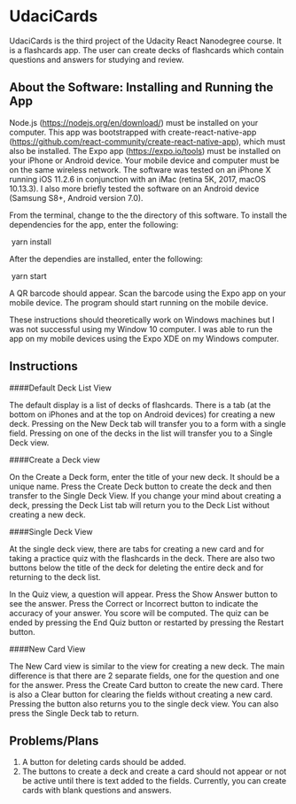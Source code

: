 # UdaciCards

UdaciCards is the third project of the Udacity React Nanodegree course. It is a flashcards app. The user can create decks of flashcards which contain questions and answers for studying and review.

## About the Software: Installing and Running the App

Node.js (https://nodejs.org/en/download/) must be installed on your computer. This app was bootstrapped with create-react-native-app (https://github.com/react-community/create-react-native-app), which must also be installed. The Expo app (https://expo.io/tools) must be installed on your iPhone or Android device. Your mobile device and computer must be on the same wireless network. The software was tested on an iPhone X running iOS 11.2.6 in conjunction with an iMac (retina 5K, 2017, macOS 10.13.3). I also more briefly tested the software on an Android device (Samsung S8+, Android version 7.0).

From the terminal, change to the the directory of this software. To install the dependencies for the app, enter the following:

​	yarn install

After the dependies are installed, enter the following:

​	yarn start

A QR barcode should appear. Scan the barcode using the Expo app on your mobile device. The program should start running on the mobile device.

These instructions should theoretically work on Windows machines but I was not successful using my Window 10 computer. I was able to run the app on my mobile devices using the Expo XDE on  my Windows computer.

## Instructions

####Default Deck List View

The default display is a list of decks of flashcards. There is a tab (at the bottom on iPhones and at the top on Android devices) for creating a new deck. Pressing on the New Deck tab will transfer you to a form with a single field. Pressing on one of the decks in the list will transfer you to a Single Deck view.

####Create a Deck view

On the Create a Deck form, enter the title of your new deck. It should be a unique name. Press the Create Deck button to create the deck and then transfer to the Single Deck View.  If you change your mind about creating a deck, pressing the Deck List tab will return you to the Deck List without creating a new deck.

####Single Deck View

At the single deck view, there are tabs for creating a new card and for taking a practice quiz with the flashcards in the deck. There are also two buttons below the title of the deck for deleting the entire deck and for returning to the deck list.

In the Quiz view, a question will appear. Press the Show Answer button to see the answer. Press the Correct or Incorrect button to indicate the accuracy of your answer. You score will be computed. The quiz can be ended by pressing the End Quiz button or restarted by pressing the Restart button.

####New Card View

The New Card view is similar to the view for creating a new deck. The main difference is that there are 2 separate fields, one for the question and one for the answer. Press the Create Card button to create the new card. There is also a Clear button for clearing the fields without creating a new card. Pressing the button also returns you to the single deck view. You can also press the Single Deck tab to return. 

## Problems/Plans

1. A button for deleting cards should be added.
2. The buttons to create a deck and create a card should not appear or not be active until there is text added to the fields. Currently, you can create cards with blank questions and answers.